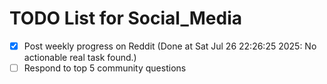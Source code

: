 # TODO List for Social_Media

- [x] Post weekly progress on Reddit  (Done at Sat Jul 26 22:26:25 2025: No actionable real task found.)
- [ ] Respond to top 5 community questions
